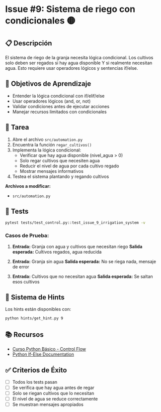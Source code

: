 # Issue #9: Sistema de riego con condicionales 🟡

## 📋 Descripción
El sistema de riego de la granja necesita lógica condicional. Los cultivos solo deben ser regados si hay agua disponible Y si realmente necesitan agua. Esto requiere usar operadores lógicos y sentencias if/else.

## 🎯 Objetivos de Aprendizaje
- Entender la lógica condicional con if/elif/else
- Usar operadores lógicos (and, or, not)
- Validar condiciones antes de ejecutar acciones
- Manejar recursos limitados con condicionales

## 📝 Tarea
1. Abre el archivo `src/automation.py`
2. Encuentra la función `regar_cultivos()`
3. Implementa la lógica condicional:
   - Verificar que hay agua disponible (nivel_agua > 0)
   - Solo regar cultivos que necesiten agua
   - Reducir el nivel de agua por cada cultivo regado
   - Mostrar mensajes informativos
4. Testea el sistema plantando y regando cultivos

**Archivos a modificar:**
- `src/automation.py`

## 🧪 Tests
```bash
pytest tests/test_control.py::test_issue_9_irrigation_system -v
```

### Casos de Prueba:
1. **Entrada:** Granja con agua y cultivos que necesitan riego
   **Salida esperada:** Cultivos regados, agua reducida

2. **Entrada:** Granja sin agua
   **Salida esperada:** No se riega nada, mensaje de error

3. **Entrada:** Cultivos que no necesitan agua
   **Salida esperada:** Se saltan esos cultivos

## 💭 Sistema de Hints

Los hints están disponibles con:
```bash
python hints/get_hint.py 9
```

## 📚 Recursos
- [Curso Python Básico - Control Flow](https://github.com/midudev/curso-python/tree/main/02_flow_control)
- [Python If-Else Documentation](https://docs.python.org/3/tutorial/controlflow.html)

## ✅ Criterios de Éxito
- [ ] Todos los tests pasan
- [ ] Se verifica que hay agua antes de regar
- [ ] Solo se riegan cultivos que lo necesitan
- [ ] El nivel de agua se reduce correctamente
- [ ] Se muestran mensajes apropiados